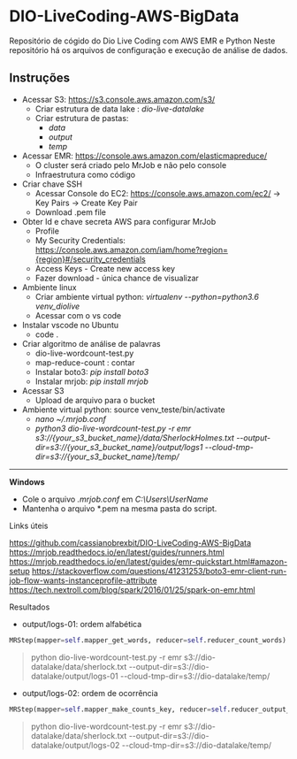 # DIO-LiveCoding-AWS-BigData
Repositório de cógido do Dio Live Coding com AWS EMR e Python
Neste repositório há os arquivos de configuração e execução de análise de dados.

## Instruções

* Acessar S3: https://s3.console.aws.amazon.com/s3/ 
  * Criar estrutura de data lake : _dio-live-datalake_
  * Criar estrutura de pastas:
    * _data_
    * _output_
    * _temp_
* Acessar EMR: https://console.aws.amazon.com/elasticmapreduce/
    * O cluster será criado pelo MrJob e não pelo console
    * Infraestrutura como código 
* Criar chave SSH
    * Acessar  Console do EC2: https://console.aws.amazon.com/ec2/ -> Key Pairs -> Create Key Pair	
    * Download .pem file
* Obter Id e chave secreta AWS para configurar MrJob
   * Profile
   * My Security Credentials: https://console.aws.amazon.com/iam/home?region={region}#/security_credentials
   * Access Keys - Create new access key
   * Fazer download - única chance de visualizar
* Ambiente linux
   * Criar ambiente virtual python: _virtualenv --python=python3.6 venv_diolive_
   * Acessar com o vs code
* Instalar vscode no Ubuntu
   *  code .
* Criar algoritmo de análise de palavras
   * dio-live-wordcount-test.py
   * map-reduce-count : contar
   * Instalar boto3: _pip install boto3_
   * Instalar mrjob: _pip install mrjob_
* Acessar S3
   * Upload de arquivo para o bucket
* Ambiente virtual python: source venv_teste/bin/activate
  * _nano ~/.mrjob.conf_ 
  * _python3 dio-live-wordcount-test.py -r emr s3://{your_s3_bucket_name}/data/SherlockHolmes.txt --output-dir=s3://{your_s3_bucket_name}/output/logs1 --cloud-tmp-dir=s3://{your_s3_bucket_name}/temp/_


____

**Windows**
* Cole o arquivo _.mrjob.conf_ em _C:\Users\UserName_
* Mantenha o arquivo *.pem na mesma pasta do script.

Links úteis

https://github.com/cassianobrexbit/DIO-LiveCoding-AWS-BigData
https://mrjob.readthedocs.io/en/latest/guides/runners.html
https://mrjob.readthedocs.io/en/latest/guides/emr-quickstart.html#amazon-setup
https://stackoverflow.com/questions/41231253/boto3-emr-client-run-job-flow-wants-instanceprofile-attribute
https://tech.nextroll.com/blog/spark/2016/01/25/spark-on-emr.html

Resultados

* output/logs-01: ordem alfabética 
```python
MRStep(mapper=self.mapper_get_words, reducer=self.reducer_count_words)
```
> python dio-live-wordcount-test.py -r emr s3://dio-datalake/data/sherlock.txt --output-dir=s3://dio-datalake/output/logs-01 --cloud-tmp-dir=s3://dio-datalake/temp/

* output/logs-02: ordem de ocorrência
```python
MRStep(mapper=self.mapper_make_counts_key, reducer=self.reducer_output_words)
```
> python dio-live-wordcount-test.py -r emr s3://dio-datalake/data/sherlock.txt --output-dir=s3://dio-datalake/output/logs-02 --cloud-tmp-dir=s3://dio-datalake/temp/
